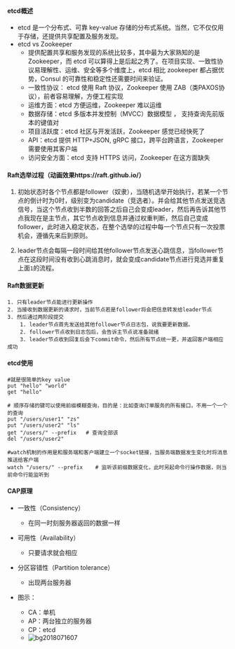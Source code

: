 #### etcd概述

+ etcd 是一个分布式、可靠 key-value 存储的分布式系统。当然，它不仅仅用于存储，还提供共享配置及服务发现。
+ etcd vs Zookeeper
  + 提供配置共享和服务发现的系统比较多，其中最为大家熟知的是 Zookeeper，而 etcd 可以算得上是后起之秀了。在项目实现、一致性协议易理解性、运维、安全等多个维度上，etcd 相比 zookeeper 都占据优势，Consul 的可靠性和稳定性还需要时间来验证。
  + 一致性协议： etcd 使用 Raft 协议，Zookeeper 使用 ZAB（类PAXOS协议），前者容易理解，方便工程实现
  + 运维方面：etcd 方便运维，Zookeeper 难以运维
  + 数据存储：etcd 多版本并发控制（MVCC）数据模型 ， 支持查询先前版本的键值对
  + 项目活跃度：etcd 社区与开发活跃，Zookeeper 感觉已经快死了
  + API：etcd 提供 HTTP+JSON, gRPC 接口，跨平台跨语言，Zookeeper 需要使用其客户端
  + 访问安全方面：etcd 支持 HTTPS 访问，Zookeeper 在这方面缺失

#### Raft选举过程（动画效果https://raft.github.io/）

1. 初始状态时各个节点都是follower（奴隶），当随机选举开始执行，若某一个节点的倒计时为0时，级别变为candidate（竞选者）。并会给其他节点发送竞选信号，当这个节点收到半数的回答之后自己会变成leader，然后再告诉其他节点我现在是主节点，其它节点收到信息并通过权重判断，然后自己变成follower，此时进入稳定状态，在整个选举的过程中每一个节点只有一次投票机会，遵循先来后到原则。

2. leader节点会每隔一段时间给其他follower节点发送心跳信息，当follower节点在这段时间没有收到心跳消息时，就会变成candidate节点进行竞选并重复上面`1`的流程。

#### Raft数据更新

 	1. 只有leader节点能进行更新操作
 	2. 当接收到数据更新的请求时，当前节点若是follower将会把信息转发给leader节点
 	3. 然后通过两阶段提交
      	1. leader节点首先发送给其他follower节点日志包，说我要更新数据。
      	2. follower节点收到日志包后，会告诉主节点说准备就绪
      	3. leader节点收到回复后会下commit命令，然后所有节点统一更，并返回客户端相应成功

#### etcd使用

```
#就是很简单的key value
put "hello" "world"
get "hello"

# 顺序存储的键可以使用前缀模糊查询，目的是：比如查询订单服务的所有接口，不用一个一个的查询
put "/users/user1" "zs"
put "/users/user2" "ls"
get "/users/" --prefix   # 查询全部该
del "/users/user2"

#watch机制的作用是和服务端和客户端建立一个socket链接，当服务端数据发生变化时将消息推送给客户端
watch "/users/" --prefix    # 监听该前缀数据变化，此时另起命令行操作数据，则当前命令行能监听到
```

#### CAP原理

+ 一致性（Consistency）
  + 在同一时刻服务器返回的数据一样

+ 可用性（Availability）
  + 只要请求就会相应

+ 分区容错性（Partition tolerance）
  + 出现两台服务器
+ 图示：
  + CA：单机
  + AP：两台独立的服务器
  + CP：etcd
  + ![bg2018071607](C:\Users\星星\Desktop\LSClassGo02Resource\正式课Day27-etcd\bg2018071607.jpg)





